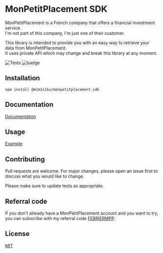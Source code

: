 # MonPetitPlacement SDK

MonPetitPlacement is a French company that offers a financial investment service.  
I'm not part of this company, I'm just one of their customer.

This library is intended to provide you with an easy way to retrieve your data from MonPetitPlacement.  
It uses private API which may change and break this library at any moment.

![Tests](https://github.com/m1m1s1ku/monpetitplacement_sdk/actions/workflows/ci.yml/badge.svg)
![badge](https://img.shields.io/endpoint?url=https://gist.githubusercontent.com/m1m1s1ku/2092672dc5df17bbd8a51d7f746b9b94/raw/bde721d26653496bff201a37dd7bb2f9c02eb5ec/jest-coverage-comment__main.json)

## Installation

```
npm install @m1m1s1ku/monpetitplacement_sdk
```

## Documentation

[Documentation](https://m1m1s1ku.github.io/monpetitplacement_sdk/)

## Usage

[Example](https://github.com/m1m1s1ku/monpetitplacement_sdk/blob/main/call-all-apis.ts)

## Contributing

Pull requests are welcome. For major changes, please open an issue first to discuss what you would like to change.

Please make sure to update tests as appropriate.

## Referral code

If you don't already have a MonPetitPlacement account and you want to try, you can subscribe with my referral code [FERRIERMPP](http://www.monpetitplacement.fr/fr/affiliate/sea?cp=FERRIERMPP).

## License

[MIT](./LICENSE)

